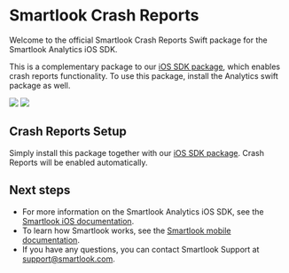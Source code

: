 # Smartlook Crash Reports

Welcome to the official Smartlook Crash Reports Swift package for the Smartlook Analytics iOS SDK.

This is a complementary package to our [iOS SDK package](https://github.com/smartlook/analytics-swift-package), which enables crash reports functionality. To use this package, install the Analytics swift package as well.

[![](https://img.shields.io/endpoint?url=https%3A%2F%2Fswiftpackageindex.com%2Fapi%2Fpackages%2Fsmartlook%2Fanalytics-swift-package%2Fbadge%3Ftype%3Dswift-versions)](https://swiftpackageindex.com/smartlook/analytics-swift-package) [![](https://img.shields.io/endpoint?url=https%3A%2F%2Fswiftpackageindex.com%2Fapi%2Fpackages%2Fsmartlook%2Fanalytics-swift-package%2Fbadge%3Ftype%3Dplatforms)](https://swiftpackageindex.com/smartlook/analytics-swift-package)

## Crash Reports Setup 

Simply install this package together with our [iOS SDK package](https://github.com/smartlook/analytics-swift-package). Crash Reports will be enabled automatically.

## Next steps
- For more information on the Smartlook Analytics iOS SDK, see the [Smartlook iOS documentation](https://mobile.developer.smartlook.com/reference/ios-sdk-installation).
- To learn how Smartlook works, see the [Smartlook mobile documentation](https://mobile.developer.smartlook.com/reference/ios-sdk-installation).
- If you have any questions, you can contact Smartlook Support at [support@smartlook.com](support@smartlook.com).
